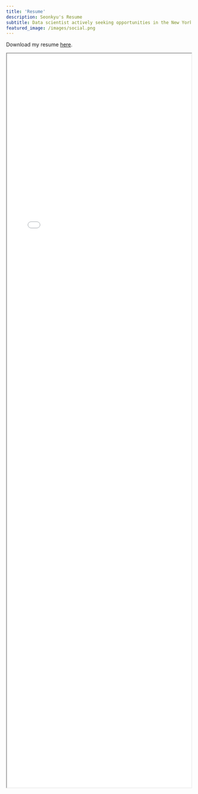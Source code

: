 ```yaml
---
title: 'Resume'
description: Seonkyu's Resume
subtitle: Data scientist actively seeking opportunities in the New York Metropolitan area.
featured_image: /images/social.png
---
```

Download my resume [here](https://drive.google.com/file/d/1KjWMZkSBXjeLjipUKJ8rifUnQNvmbeDo/view?usp=drive_link).
<iframe width="100%" height="2000" src="/pdf/Resume.pdf">
